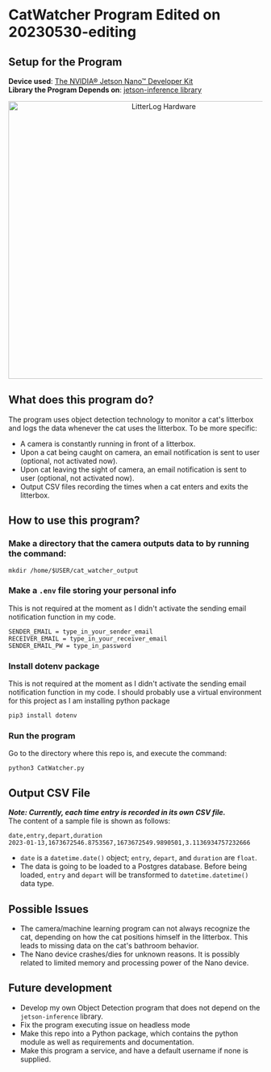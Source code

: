 # CatWatcher Program Edited on 20230530-editing
## Setup for the Program  
**Device used**: [The NVIDIA® Jetson Nano™ Developer Kit](https://developer.nvidia.com/embedded/learn/get-started-jetson-nano-devkit#write)<br>
**Library the Program Depends on**: [jetson-inference library](https://github.com/dusty-nv/jetson-inference)
<div align="center">
    <img src="https://github.com/emma-jinger/Litterlog-CatWatcher/blob/main/LitterLog_Hardware.jpg" alt="LitterLog Hardware" width="600" height="550">
</div>

## What does this program do?
The program uses object detection technology to monitor a cat's litterbox and logs the data whenever the cat uses the litterbox. To be more specific:
- A camera is constantly running in front of a litterbox.
- Upon a cat being caught on camera, an email notification is sent to user (optional, not activated now).
- Upon cat leaving the sight of camera, an email notification is sent to user (optional, not activated now).
- Output CSV files recording the times when a cat enters and exits the litterbox.

## How to use this program?
### Make a directory that the camera outputs data to by running the command: 
`mkdir /home/$USER/cat_watcher_output`

### Make a `.env` file storing your personal info 
This is not required at the moment as I didn't activate the sending email notification function in my code.  
```
SENDER_EMAIL = type_in_your_sender_email
RECEIVER_EMAIL = type_in_your_receiver_email
SENDER_EMAIL_PW = type_in_password
```
### Install dotenv package 
This is not required at the moment as I didn't activate the sending email notification function in my code.
I should probably use a virtual environment for this project as I am installing python package 
```
pip3 install dotenv
```

### Run the program
Go to the directory where this repo is, and execute the command:
``` 
python3 CatWatcher.py
```
## Output CSV File
***Note: Currently, each time entry is recorded in its own CSV file.*** <br>
The content of a sample file is shown as follows:
```
date,entry,depart,duration
2023-01-13,1673672546.8753567,1673672549.9890501,3.1136934757232666
```
- `date` is a `datetime.date()` object; `entry`, `depart`, and `duration` are `float`.
- The data is going to be loaded to a Postgres database. Before being loaded, `entry` and `depart` will be transformed to `datetime.datetime()` data type.


## Possible Issues
- The camera/machine learning program can not always recognize the cat, depending on how the cat positions himself in the litterbox. This leads to missing data on the cat's bathroom behavior.
- The Nano device crashes/dies for unknown reasons. It is possibly related to limited memory and processing power of the Nano device.
## Future development
- Develop my own Object Detection program that does not depend on the `jetson-inference` library.
- Fix the program executing issue on headless mode
- Make this repo into a Python package, which contains the python module as well as requirements and documentation. 
- Make this program a service, and have a default username if none is supplied.


